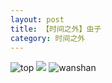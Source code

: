 ```yaml
---
layout: post
title: 【时间之外】虫子
category: 时间之外
---
```

![top](http://rbwl8nwm4.hd-bkt.clouddn.com/img/top-220325-2.png)
![](http://ran7ztk3m.hd-bkt.clouddn.com/img/inspire-220512-1.png)
![wanshan](http://rbwl8nwm4.hd-bkt.clouddn.com/img/wanshan.png)
  




